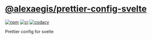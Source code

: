 # [@alexaegis/prettier-config-svelte](https://github.com/AlexAegis/js-tooling/tree/master/packages/prettier-config-svelte)

[![npm](https://img.shields.io/npm/v/@alexaegis/prettier-config-svelte/latest)](https://www.npmjs.com/package/@alexaegis/prettier-config-svelte)
[![ci](https://github.com/AlexAegis/js-tooling/actions/workflows/cicd.yml/badge.svg)](https://github.com/AlexAegis/js-tooling/actions/workflows/cicd.yml)
[![codacy](https://app.codacy.com/project/badge/Grade/7939332dc9454dc1b0529e720ff902e6)](https://www.codacy.com/gh/AlexAegis/js-tooling/dashboard?utm_source=github.com&utm_medium=referral&utm_content=AlexAegis/js-tooling&utm_campaign=Badge_Grade)

Prettier config for svelte
